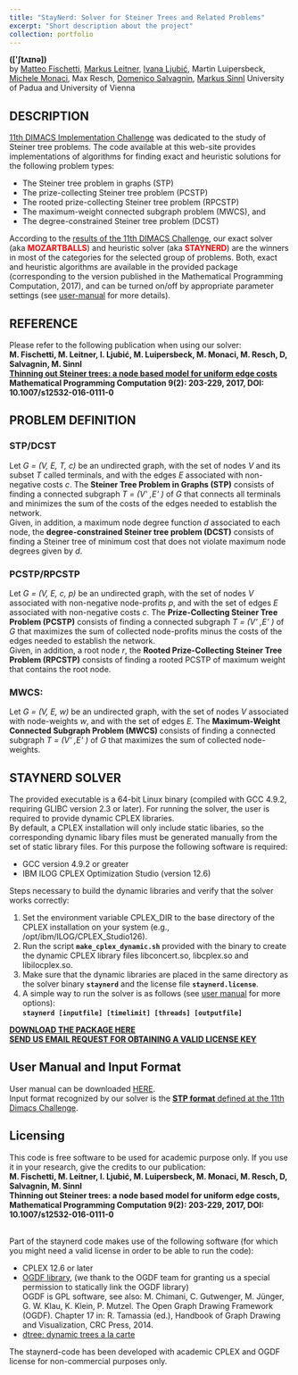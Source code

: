 ```yaml
---
title: "StayNerd: Solver for Steiner Trees and Related Problems"
excerpt: "Short description about the project"
collection: portfolio
---
```


<b> (['&#643;t&#652;&#618;n&#601;])</b>
<br> by <a href="http://www.dei.unipd.it/~fisch/"> Matteo Fischetti</a>, <a href="http://homepage.univie.ac.at/markus.leitner/">Markus Leitner</a>, <a href="http://www.essec.edu/en/staff/faculty/ivana-ljubic"> Ivana Ljubić</a>, Martin Luipersbeck, <a href="http://or.dei.unibo.it/staff/michele-monaci">Michele Monaci</a>, Max Resch, <a href="http://www.dei.unipd.it/~salvagni/">Domenico Salvagnin</a>, <a href="http://homepage.univie.ac.at/markus.sinnl/">Markus Sinnl</a> University of Padua and University of Vienna

## DESCRIPTION

<td> 
	<a href="http://dimacs11.zib.de/">11th DIMACS Implementation Challenge</a> was dedicated to the study of Steiner tree problems. The code available at this web-site provides implementations of algorithms for finding exact and heuristic solutions for the following problem types: 
	<ul>
		<li> The Steiner tree problem in graphs (STP)</li>
		<li> The prize-collecting Steiner tree problem (PCSTP)</li>
		<li> The rooted prize-collecting Steiner tree problem (RPCSTP)</li>
		<li> The maximum-weight connected subgraph problem (MWCS), and</li>
		<li> The degree-constrained Steiner tree problem (DCST)</li>
	</ul>
	According to the <a href="http://dimacs11.zib.de/contest/results/results.html"> results of the 11th DIMACS Challenge</a>, our exact solver (aka <b style="color:red">MOZARTBALLS</b>) and heuristic solver (aka <b style="color:red">STAYNERD</b>) are the winners in most of the categories for the selected group of problems. Both, exact and heuristic algorithms are available in the provided package (corresponding to the version published in the Mathematical Programming Computation, 2017), and can be turned on/off by appropriate parameter settings (see <a href="{{site.url}}/docs/stay-nerd/staynerd_user_manual.pdf">user-manual</a> for more details). 
</td>

## REFERENCE

<td>  
	Please refer to the following publication when using our solver: <br> <b>M. Fischetti, M. Leitner, I. Ljubić, M. Luipersbeck, M. Monaci, M. Resch, D, Salvagnin, M. Sinnl <br> <a href="http://homepage.univie.ac.at/ivana.ljubic/research/publications/ymodel_final.pdf">Thinning out Steiner trees: a node based model for uniform edge costs</a> <br> Mathematical Programming Computation 9(2): 203-229, 2017, DOI: 10.1007/s12532-016-0111-0</b>
</td>

## PROBLEM DEFINITION

### STP/DCST

<td> 
	Let <em>G = (V, E, T, c) </em> be an undirected graph, with the set of nodes <em>V</em> and its subset <em>T</em> called terminals, and with the edges <em>E</em> associated with non-negative costs <em>c</em>. The <b>  Steiner Tree Problem in Graphs (STP)</b> consists of finding a connected subgraph <em>T = (V' ,E' )</em> of <em>G</em> that  connects all terminals and minimizes the sum of the costs of the edges needed to establish the network. <br> Given, in addition, a maximum node degree function <em>d</em> associated to each node, the <b> degree-constrained Steiner tree problem (DCST)</b> consists of finding a Steiner tree of minimum cost that does not violate maximum node degrees given by <em>d</em>. 
</td>

### PCSTP/RPCSTP

<td> 
	Let <em>G = (V, E, c, p) </em> be an undirected graph, with the set of nodes <em>V</em> associated with non-negative node-profits <em>p</em>, and with the set of edges <em>E</em> associated with non-negative costs <em>c</em>. The <b>  Prize-Collecting Steiner Tree Problem (PCSTP)</b> consists of finding a connected subgraph <em>T = (V' ,E' )</em> of <em>G</em> that maximizes the sum of collected node-profits minus the costs of the edges needed to establish the network. <br> Given, in addition, a root node <em>r</em>, the <b>Rooted Prize-Collecting Steiner Tree Problem (RPCSTP)</b> consists of finding a rooted PCSTP of maximum weight that contains the root node. 
</td>

### MWCS:

<td> 
	Let <em>G = (V, E, w) </em> be an undirected graph, with the set of nodes <em>V</em> associated with node-weights <em>w</em>, and with the set of edges <em>E</em>. The <b>  Maximum-Weight Connected Subgraph Problem (MWCS) </b> consists of finding a connected subgraph <em>T = (V' ,E' )</em> of <em>G</em> that maximizes the sum of collected node-weights. <br>
</td>

## STAYNERD SOLVER

<td> 
The provided executable is a 64-bit Linux binary (compiled with GCC 4.9.2, requiring GLIBC version 2.3 or later). For running the solver, the user is required to provide dynamic CPLEX libraries. <br> By default, a CPLEX installation will only include static libaries, so the corresponding dynamic libary files must be generated manually from the set of static library files.  For this purpose the following software is required:
	<ul>
		<li> GCC version 4.9.2 or greater</li>
		<li> IBM ILOG CPLEX Optimization Studio (version 12.6)</li>
	</ul>
Steps necessary to build the dynamic libraries and verify that the solver works correctly:
	<ol>
		<li> Set the environment variable  CPLEX_DIR to the base directory of the CPLEX installation on your system (e.g., /opt/ibm/ILOG/CPLEX_Studio126).</li>
		<li> Run the script <CODE><b>make_cplex_dynamic.sh</b></CODE> provided with the binary to create the dynamic CPLEX library files libconcert.so, libcplex.so and libilocplex.so.</li>
		<li> Make sure that the dynamic libraries are placed in the same directory as the solver binary <CODE><b>staynerd</b></CODE> and the license file <CODE><b>staynerd.license</b></CODE>.</li>
		<li> A simple way to run the solver is as follows (see <a href="staynerd_user_manual.pdf">user manual</a> for more options): <br><CODE><b>staynerd [inputfile] [timelimit] [threads] [outputfile]</b></CODE></li>
	</ol>

<b> <a href="{{site.url}}/docs/stay-nerd/staynerd.zip"> DOWNLOAD THE PACKAGE HERE </a></b> <br>
<b> <a href="mailto:ivana.ljubic@essec.edu?subject=[STAYNERD]%20Licence%20Key%20Request&amp;cc=martin.luipersbeck@univie.ac.at,markus.sinnl@univie.ac.at">SEND US EMAIL REQUEST FOR OBTAINING A VALID LICENSE KEY </a></b>

</td>

## User Manual and Input Format

<td>
	User manual can be downloaded <a href="{{site.url}}/docs/stay-nerd/staynerd_user_manual.pdf">HERE</a>. <br> Input format recognized by our solver is the <a href="http://dimacs11.zib.de/downloads.html"><b> STP format</b> defined at the 11th Dimacs Challenge</a>.
</td>

## Licensing

<td>
This code is free software to be used for academic purpose only. If you use it in your research, give the credits to our publication: <br>
<b>M. Fischetti, M. Leitner, I. Ljubić, M. Luipersbeck, M. Monaci, M. Resch, D, Salvagnin, M. Sinnl <br> Thinning out Steiner trees: a node based model for uniform edge costs,<br> Mathematical Programming Computation 9(2): 203-229, 2017, DOI: 10.1007/s12532-016-0111-0 </b><br><br>

Part of the staynerd code makes use of the following software (for which you might need a valid license in order to be able to run the code):

<ul>
	<li> CPLEX 12.6 or later</li>
	<li> <a href="http://www.ogdf.net/doku.php">OGDF library</a>, (we thank to the OGDF team for granting us a special permission to statically link the OGDF library)  <br>
	OGDF is GPL software, see also: M. Chimani, C. Gutwenger, M. J&uuml;nger, G. W. Klau, K. Klein, P. Mutzel. The Open Graph Drawing Framework (OGDF). Chapter 17 in: R. Tamassia (ed.), Handbook of Graph Drawing and Visualization, CRC Press, 2014.</li>
	<li> <a href="http://www.davideisenstat.com/dtree/"> dtree: dynamic trees a la carte </a></li>
</ul>
The staynerd-code has been developed with academic CPLEX and OGDF license for non-commercial purposes only.
